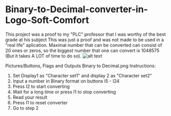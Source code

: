 # Binary-to-Decimal-converter-in-Logo-Soft-Comfort

This project was a proof to my "PLC" professor that I was worthy of the best grade at his subject
This was just a proof and was not made to be used in a "real life" aplication. 
Maximal number that can be converted can consist of 20 ones or zeros, so the biggest number that one can convert is 1048575 (But it takes A LOT of time to do so).
![alt text](https://github.com/Crizb/Binary-to-Decimal-converter-in-Logo-Soft-Comfort/blob/Pictures/Buttons,%Flags%and%Outputs%Binary%to%Decimal.png?raw=true)

Pictures/Buttons, Flags and Outputs Binary to Decimal.png
Instructions:
1. Set Display1 as "Character set1" and display 2 as "Character set2"
2. Input a number in Binary format on buttons I5 - I24
3. Press I2 to start converting
4. Wait for a long time or press I1 to stop converting
5. Read your result
6. Press I1 to reset converter
7. Go to step 2


